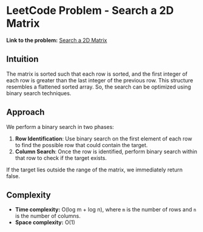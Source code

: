 # LeetCode Problem - Search a 2D Matrix

**Link to the problem:** [Search a 2D Matrix](https://leetcode.com/problems/search-a-2d-matrix/)

## Intuition
The matrix is sorted such that each row is sorted, and the first integer of each row is greater than the last integer of the previous row. This structure resembles a flattened sorted array. So, the search can be optimized using binary search techniques.

## Approach
We perform a binary search in two phases:
1. **Row Identification**: Use binary search on the first element of each row to find the possible row that could contain the target.
2. **Column Search**: Once the row is identified, perform binary search within that row to check if the target exists.

If the target lies outside the range of the matrix, we immediately return false.

## Complexity
- **Time complexity:** O(log m + log n), where `m` is the number of rows and `n` is the number of columns.
- **Space complexity:** O(1)
